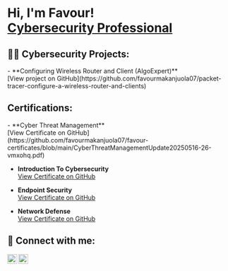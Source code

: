 <h1>
  Hi, I'm Favour! <br/> 
  <a href="https://www.linkedin.com/in/favourmakanjuola07">Cybersecurity Professional</a>
</h1>

<h2>👨‍💻 Cybersecurity Projects:</h2>
- **Configuring Wireless Router and Client (AlgoExpert)**<br/>
  [View project on GitHub](https://github.com/favourmakanjuola07/packet-tracer-configure-a-wireless-router-and-clients)






<h2>Certifications:</h2>
- **Cyber Threat Management**<br/>
  [View Certificate on GitHub](https://github.com/favourmakanjuola07/favour-certificates/blob/main/CyberThreatManagementUpdate20250516-26-vmxohq.pdf)


- **Introduction To Cybersecurity**  
  [View Certificate on GitHub](https://github.com/favourmakanjuola07/favour-certificates/blob/main/Introduction_to_Cybersecurity_certificate_makanjuolafavouroladimeji01-gmail-com_daa70048-22a6-48e1-b51f-b3145186026c.pdf)

- **Endpoint Security**  
  [View Certificate on GitHub](https://github.com/favourmakanjuola07/favour-certificates/blob/main/Endpoint_Security_certificate_makanjuolafavouroladimeji01-gmail-com_fad7eac0-5f7a-45be-b864-477f60b8b0cc.pdf)

- **Network Defense**  
  [View Certificate on GitHub](https://github.com/favourmakanjuola07/favour-certificates/blob/main/Network_Defense_certificate_makanjuolafavouroladimeji01-gmail-com_ebf73563-867f-41e9-ab13-fe3bf2cfea1c.pdf)



<h2> 🤳 Connect with me:</h2>

[<img align="left" alt="JoshMadakor | Twitter" width="22px" src="https://cdn.jsdelivr.net/npm/simple-icons@v3/icons/twitter.svg" />][twitter]
[<img align="left" alt="FavourMakanjuola | LinkedIn" width="22px" src="https://cdn.jsdelivr.net/npm/simple-icons@v3/icons/linkedin.svg" />][linkedin]

[twitter]: https://twitter.com/favourmakans
[linkedin]: www.linkedin.com/in/favourmakanjuola07

<!--
**joshmadakor1/joshmadakor1** is a ✨ _special_ ✨ repository because its `README.md` (this file) appears on your GitHub profile.

Here are some ideas to get you started:

- 🔭 I’m currently working on ...
- 🌱 I’m currently learning ...
- 👯 I’m looking to collaborate on ...
- 🤔 I’m looking for help with ...
- 💬 Ask me about ...
- 📫 How to reach me: ...
- 😄 Pronouns: ...
- ⚡ Fun fact: ...
-->

